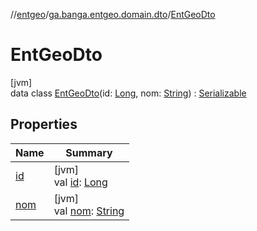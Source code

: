 //[entgeo](../../../index.md)/[ga.banga.entgeo.domain.dto](../index.md)/[EntGeoDto](index.md)

# EntGeoDto

[jvm]\
data class [EntGeoDto](index.md)(id: [Long](https://kotlinlang.org/api/latest/jvm/stdlib/kotlin/-long/index.html), nom: [String](https://kotlinlang.org/api/latest/jvm/stdlib/kotlin/-string/index.html)) : [Serializable](https://docs.oracle.com/javase/8/docs/api/java/io/Serializable.html)

## Properties

| Name | Summary |
|---|---|
| [id](id.md) | [jvm]<br>val [id](id.md): [Long](https://kotlinlang.org/api/latest/jvm/stdlib/kotlin/-long/index.html) |
| [nom](nom.md) | [jvm]<br>val [nom](nom.md): [String](https://kotlinlang.org/api/latest/jvm/stdlib/kotlin/-string/index.html) |
